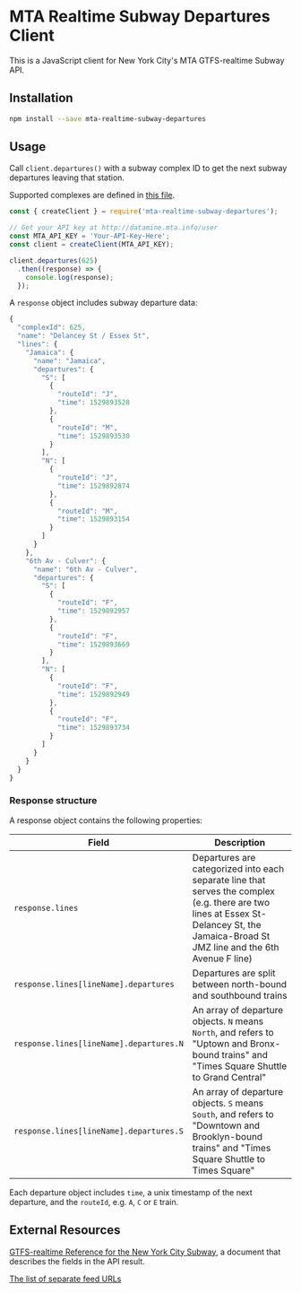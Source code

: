 # MTA Realtime Subway Departures Client

This is a JavaScript client for New York City's MTA GTFS-realtime Subway API.

## Installation

```bash
npm install --save mta-realtime-subway-departures
```

## Usage

Call `client.departures()` with a subway complex ID to get the next subway departures leaving that station.

Supported complexes are defined in [this file](https://github.com/ericandrewlewis/mta-subway-complexes/blob/master/complexes.json).

```js
const { createClient } = require('mta-realtime-subway-departures');

// Get your API key at http://datamine.mta.info/user
const MTA_API_KEY = 'Your-API-Key-Here';
const client = createClient(MTA_API_KEY);

client.departures(625)
  .then((response) => {
    console.log(response);
  });
```

A `response` object includes subway departure data:

```js
{
  "complexId": 625,
  "name": "Delancey St / Essex St",
  "lines": {
    "Jamaica": {
      "name": "Jamaica",
      "departures": {
        "S": [
          {
            "routeId": "J",
            "time": 1529893528
          },
          {
            "routeId": "M",
            "time": 1529893530
          }
        ],
        "N": [
          {
            "routeId": "J",
            "time": 1529892874
          },
          {
            "routeId": "M",
            "time": 1529893154
          }
        ]
      }
    },
    "6th Av - Culver": {
      "name": "6th Av - Culver",
      "departures": {
        "S": [
          {
            "routeId": "F",
            "time": 1529892957
          },
          {
            "routeId": "F",
            "time": 1529893669
          }
        ],
        "N": [
          {
            "routeId": "F",
            "time": 1529892949
          },
          {
            "routeId": "F",
            "time": 1529893734
          }
        ]
      }
    }
  }
}
```

### Response structure

A response object contains the following properties:

| Field                  | Description |
|------------------------|-------------|
| `response.lines`             | Departures are categorized into each separate line that serves the complex (e.g. there are two lines at Essex St-Delancey St, the Jamaica-Broad St JMZ line and the 6th Avenue F line) |
| `response.lines[lineName].departures` | Departures are split between north-bound and southbound trains |
| `response.lines[lineName].departures.N` | An array of departure objects. `N` means `North`, and refers to "Uptown and Bronx-bound trains" and "Times Square Shuttle to Grand Central" |
| `response.lines[lineName].departures.S` | An array of departure objects. `S` means `South`, and refers to "Downtown and Brooklyn-bound trains" and "Times Square Shuttle to Times Square" |

Each departure object includes `time`, a unix timestamp of the next departure, and the `routeId`, e.g. `A`, `C` or `E` train.

## External Resources

[GTFS-realtime Reference for the New York City Subway](http://datamine.mta.info/sites/all/files/pdfs/GTFS-Realtime-NYC-Subway%20version%201%20dated%207%20Sep.pdf), a document that describes the fields in the API result.

[The list of separate feed URLs](http://datamine.mta.info/list-of-feeds)